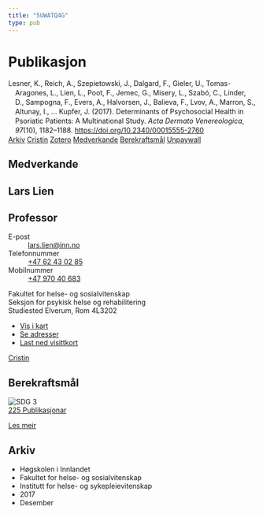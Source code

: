 ```yaml
---
title: "5UWATQ4G"
type: pub
---
```

<h1>Publikasjon</h1>
<article id="csl-bib-container-5UWATQ4G" class="csl-bib-container">
  <div class="csl-bib-body" style="line-height: 1.35; padding-left: 1em; text-indent:-1em;">
  <div class="csl-entry">Lesner, K., Reich, A., Szepietowski, J., Dalgard, F., Gieler, U., Tomas-Aragones, L., Lien, L., Poot, F., Jemec, G., Misery, L., Szab&#xF3;, C., Linder, D., Sampogna, F., Evers, A., Halvorsen, J., Balieva, F., Lvov, A., Marron, S., Altunay, I., &#x2026; Kupfer, J. (2017). Determinants of Psychosocial Health in Psoriatic Patients: A Multi&#xAD;national Study. <i>Acta Dermato Venereologica</i>, <i>97</i>(10), 1182&#x2013;1188. <a href="https://doi.org/10.2340/00015555-2760">https://doi.org/10.2340/00015555-2760</a></div>
</div>
  <div class="csl-bib-buttons">
    <a href="#taxonomy-article-5UWATQ4G" class="csl-bib-button">Arkiv</a>
    <a href alt="Cristin URL" class="csl-bib-button">Cristin</a>
    <a href alt="Zotero URL" class="csl-bib-button">Zotero</a>
    <a href="#contributors-article-5UWATQ4G" class="csl-bib-button">Medverkande</a>
    <a href="#sdg-article-5UWATQ4G" class="csl-bib-button">Berekraftsmål</a>
    <a href="https://www.medicaljournals.se/acta/download/10.2340/00015555-2760/" class="csl-bib-button">Unpaywall</a>
  </div>
  <div id="csl-bib-meta-container-5UWATQ4G"></div>
</article>
<div id="csl-bib-meta-5UWATQ4G" class="csl-bib-meta">
  <article id="contributors-article-5UWATQ4G" class="contributors-article">
    <h1>Medverkande</h1>
    <div class="personas">
<div class="vrtx-hinn-person-card">
<div class="photo">
<i class="lar la-user-circle missing-person"></i>
</div>
<div class="info">
<hgroup><h1>Lars Lien</h1>
<h2>Professor</h2>
</hgroup><dl>
<dt>E-post</dt>
<dd>
<a href="mailto:lars.lien@inn.no">lars.lien@inn.no</a>
</dd>
<dt>Telefonnummer</dt>
<dd><a href="tel:+4762430285">
+47 62 43 02 85
</a></dd>
<dt>Mobilnummer</dt>
<dd><a href="tel:+4797040683">
+47 970 40 683
</a></dd>
</dl>
<p>
Fakultet for helse- og sosialvitenskap<br>
Seksjon for psykisk helse og rehabilitering<br>
Studiested Elverum,
Rom 4L3202
</p>
<ul class="vrtx-hinn-links">
<li><a href="https://www.google.com/maps?q=60.88177,11.53669">Vis i kart</a></li>
<li><a href="https://www.inn.no/finn-en-ansatt/lars-lien.html#vrtx-hinn-addresses">Se adresser</a></li>
<li><a href="https://www.inn.no/finn-en-ansatt/lars-lien.html?vrtx=vcf">Last ned visittkort</a></li>
</ul>
</div>
</div>
<a href="https://app.cristin.no/persons/show.jsf?id=14287" alt="Cristin URL" class="personas-cristin">Cristin</a>
</div>
  </article>
  <article id="sdg-article-5UWATQ4G" class="sdg-article">
    <h1>Berekraftsmål</h1>
    <div class="sdg-container"><div id="sdg3" class="sdg">
<img src="{{< params subfolder >}}images/sdg/sdg03_no.png" class="image" alt="SDG 3">
<div class="sdg-overlay">
<a href="{{< params subfolder >}}no/archive/?sdg=3#archive" class="sdg-publication-count"><span>225</span> Publikasjonar</a>
<p><a href="https://www.fn.no/om-fn/fns-baerekraftsmaal/god-helse-og-livskvalitet?lang=nno-NO" class="sdg-read-more">Les meir</a></p>
</div>
</div></div>
  </article>
  <article id="taxonomy-article-5UWATQ4G" class="taxonomy-article">
    <h1>Arkiv</h1>
    <ul>
      <li>Høgskolen i Innlandet</li>
      <li>Fakultet for helse- og sosialvitenskap</li>
      <li>Institutt for helse- og sykepleievitenskap</li>
      <li>2017</li>
      <li>Desember</li>
    </ul>
  </article>
</div>
